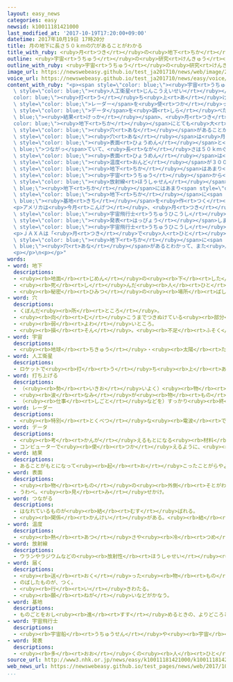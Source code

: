 ```yaml
---
layout: easy_news
categories: easy
newsid: k10011181421000
last_modified_at: '2017-10-19T17:20:00+09:00'
datetime: 2017年10月19日 17時20分
title: 月の地下に長さ５０ｋｍの穴があることがわかる
title_with_ruby: <ruby>月<rt>つき</rt></ruby>の<ruby>地下<rt>ちか</rt></ruby>に<ruby>長<rt>なが</rt></ruby>さ５０ｋｍの<ruby>穴<rt>あな</rt></ruby>があることがわかる
outline: <ruby>宇宙<rt>うちゅう</rt></ruby>の<ruby>研究<rt>けんきゅう</rt></ruby>をしている<ruby>日本<rt>にっぽん</rt></ruby>のＪＡＸＡは２００７<ruby>年<rt>ねん</rt></ruby>に、<ruby>月<rt>つき</rt></ruby>を<ruby>調<rt>しら</rt></ruby>べる<ruby>人工衛星<rt>じんこうえいせい</rt></ruby>の「かぐや」を<ruby>打<rt>う</rt></ruby>ち<ruby>上<rt>あ</rt></ruby>げました。
outline_with_ruby: <ruby>宇宙<rt>うちゅう</rt></ruby>の<ruby>研究<rt>けんきゅう</rt></ruby>をしている<ruby>日本<rt>にっぽん</rt></ruby>のＪＡＸＡは２００７<ruby>年<rt>ねん</rt></ruby>に、<ruby>月<rt>つき</rt></ruby>を<ruby>調<rt>しら</rt></ruby>べる<ruby>人工衛星<rt>じんこうえいせい</rt></ruby>の「かぐや」を<ruby>打<rt>う</rt></ruby>ち<ruby>上<rt>あ</rt></ruby>げました。
image_url: https://newswebeasy.github.io/test_ja201710/news/web/image/2017/10/19/K10011181421_1710181221_1710181222_01_03.jpg
voice_url: https://newswebeasy.github.io/test_ja201710/news/easy/voice/2017/10/19/k10011181421000.mp3
content_with_ruby: "<p><span style=\"color: blue;\"><ruby>宇宙<rt>うちゅう</rt></ruby></span>の<ruby>研究<rt>けんきゅう</rt></ruby>をしている<ruby>日本<rt>にっぽん</rt></ruby>のＪＡＸＡは２００７<ruby>年<rt>ねん</rt></ruby>に、<ruby>月<rt>つき</rt></ruby>を<ruby>調<rt>しら</rt></ruby>べる<span\
  \ style=\"color: blue;\"><ruby>人工衛星<rt>じんこうえいせい</rt></ruby></span>の「かぐや」を<span style=\"\
  color: blue;\"><ruby>打<rt>う</rt></ruby>ち<ruby>上<rt>あ</rt></ruby>げ</span>ました。「かぐや」が<span\
  \ style=\"color: blue;\">レーダー</span>を<ruby>使<rt>つか</rt></ruby>って<ruby>集<rt>あつ</rt></ruby>めた<span\
  \ style=\"color: blue;\">データ</span>を<ruby>調<rt>しら</rt></ruby>べた<span style=\"color:\
  \ blue;\"><ruby>結果<rt>けっか</rt></ruby></span>、<ruby>月<rt>つき</rt></ruby>の<span style=\"\
  color: blue;\"><ruby>地下<rt>ちか</rt></ruby></span>にとても<ruby>大<rt>おお</rt></ruby>きな<span\
  \ style=\"color: blue;\"><ruby>穴<rt>あな</rt></ruby></span>があることがわかりました。</p>\n<p><span\
  \ style=\"color: blue;\"><ruby>穴<rt>あな</rt></ruby></span>は<ruby>月<rt>つき</rt></ruby>の<span\
  \ style=\"color: blue;\"><ruby>表面<rt>ひょうめん</rt></ruby></span>と<span style=\"color:\
  \ blue;\">つながっ</span>ていて、<ruby>長<rt>なが</rt></ruby>さは５０ｋｍぐらいあります。<ruby>月<rt>つき</rt></ruby>の<span\
  \ style=\"color: blue;\"><ruby>表面<rt>ひょうめん</rt></ruby></span>は<ruby>昼<rt>ひる</rt></ruby>と<ruby>夜<rt>よる</rt></ruby>の<span\
  \ style=\"color: blue;\"><ruby>温度<rt>おんど</rt></ruby></span>が３００℃も<ruby>違<rt>ちが</rt></ruby>いますが、<span\
  \ style=\"color: blue;\"><ruby>地下<rt>ちか</rt></ruby></span>はあまり<ruby>変<rt>か</rt></ruby>わりません。<span\
  \ style=\"color: blue;\"><ruby>宇宙<rt>うちゅう</rt></ruby></span>から<ruby>降<rt>ふ</rt></ruby>ってくる<span\
  \ style=\"color: blue;\"><ruby>放射線<rt>ほうしゃせん</rt></ruby></span>も<span style=\"color:\
  \ blue;\"><ruby>地下<rt>ちか</rt></ruby></span>にはあまり<span style=\"color: blue;\"><ruby>届<rt>とど</rt></ruby>か</span>ないため、<ruby>将来<rt>しょうらい</rt></ruby>、<span\
  \ style=\"color: blue;\"><ruby>地下<rt>ちか</rt></ruby></span>に<span style=\"color:\
  \ blue;\"><ruby>基地<rt>きち</rt></ruby></span>を<ruby>作<rt>つく</rt></ruby>ることができるかもしれません。</p>\n\
  <p>アメリカは<ruby>今月<rt>こんげつ</rt></ruby>、<ruby>月<rt>つき</rt></ruby>にもう<ruby>一度<rt>いちど</rt></ruby><span\
  \ style=\"color: blue;\"><ruby>宇宙飛行士<rt>うちゅうひこうし</rt></ruby></span>を<ruby>送<rt>おく</rt></ruby>る<ruby>計画<rt>けいかく</rt></ruby>を<span\
  \ style=\"color: blue;\"><ruby>発表<rt>はっぴょう</rt></ruby></span>しました。<ruby>日本<rt>にっぽん</rt></ruby>も２０２５<ruby>年<rt>ねん</rt></ruby>ごろ、<ruby>月<rt>つき</rt></ruby>に<span\
  \ style=\"color: blue;\"><ruby>宇宙飛行士<rt>うちゅうひこうし</rt></ruby></span>を<ruby>送<rt>おく</rt></ruby>りたいと<ruby>考<rt>かんが</rt></ruby>えています。</p>\n\
  <p>ＪＡＸＡは「<ruby>月<rt>つき</rt></ruby>で<ruby>人<rt>ひと</rt></ruby>が<ruby>生<rt>い</rt></ruby>きるのは<ruby>難<rt>むずか</rt></ruby>しいと<ruby>考<rt>かんが</rt></ruby>えていました。しかし、<span\
  \ style=\"color: blue;\"><ruby>地下<rt>ちか</rt></ruby></span>に<span style=\"color:\
  \ blue;\"><ruby>穴<rt>あな</rt></ruby></span>があるとわかって、また<ruby>月<rt>つき</rt></ruby>に<ruby>人<rt>ひと</rt></ruby>が<ruby>行<rt>い</rt></ruby>くことができるかもしれないと<ruby>思<rt>おも</rt></ruby>いました」と<ruby>話<rt>はな</rt></ruby>しています。</p>\n\
  <p></p>\n<p></p>"
words:
- word: 地下
  descriptions:
  - <ruby><rb>地面</rb><rt>じめん</rt></ruby>の<ruby><rb>下</rb><rt>した</rt></ruby>。<ruby><rb>地中</rb><rt>ちちゅう</rt></ruby>。
  - <ruby><rb>死</rb><rt>し</rt></ruby>んだ<ruby><rb>人</rb><rt>ひと</rt></ruby>の<ruby><rb>行</rb><rt>い</rt></ruby>く<ruby><rb>世</rb><rt>よ</rt></ruby>。あの<ruby><rb>世</rb><rt>よ</rt></ruby>。
  - <ruby><rb>秘密</rb><rt>ひみつ</rt></ruby>の<ruby><rb>場所</rb><rt>ばしょ</rt></ruby>。
- word: 穴
  descriptions:
  - くぼんだ<ruby><rb>所</rb><rt>ところ</rt></ruby>。
  - <ruby><rb>向</rb><rt>む</rt></ruby>こうまでつきぬけている<ruby><rb>部分</rb><rt>ぶぶん</rt></ruby>。
  - <ruby><rb>弱</rb><rt>よわ</rt></ruby>いところ。
  - <ruby><rb>損</rb><rt>そん</rt></ruby>。<ruby><rb>不足</rb><rt>ふそく</rt></ruby>。
- word: 宇宙
  descriptions:
  - <ruby><rb>地球</rb><rt>ちきゅう</rt></ruby>・<ruby><rb>太陽</rb><rt>たいよう</rt></ruby>・<ruby><rb>星</rb><rt>ほし</rt></ruby>などのある、<ruby><rb>果</rb><rt>は</rt></ruby>てしなく<ruby><rb>広</rb><rt>ひろ</rt></ruby>い<ruby><rb>空間</rb><rt>くうかん</rt></ruby>のこと。<ruby><rb>地球</rb><rt>ちきゅう</rt></ruby>は<ruby><rb>太陽</rb><rt>たいよう</rt></ruby>を<ruby><rb>中心</rb><rt>ちゅうしん</rt></ruby>にして<ruby><rb>銀河系宇宙</rb><rt>ぎんがけいうちゅう</rt></ruby>にあり、この<ruby><rb>銀河系宇宙</rb><rt>ぎんがけいうちゅう</rt></ruby>のようなものがたくさん<ruby><rb>集</rb><rt>あつ</rt></ruby>まって<ruby><rb>宇宙</rb><rt>うちゅう</rt></ruby>を<ruby><rb>作</rb><rt>つく</rt></ruby>っている。
- word: 人工衛星
  descriptions:
  - ロケットで<ruby><rb>打</rb><rt>う</rt></ruby>ち<ruby><rb>上</rb><rt>あ</rt></ruby>げ、<ruby><rb>地球</rb><rt>ちきゅう</rt></ruby>の<ruby><rb>周</rb><rt>まわ</rt></ruby>りを<ruby><rb>回</rb><rt>まわ</rt></ruby>るようにした、<ruby><rb>人間</rb><rt>にんげん</rt></ruby>の<ruby><rb>作</rb><rt>つく</rt></ruby>った<ruby><rb>衛星</rb><rt>えいせい</rt></ruby>。<ruby><rb>宇宙</rb><rt>うちゅう</rt></ruby>のようすや<ruby><rb>気象</rb><rt>きしょう</rt></ruby>などを<ruby><rb>調</rb><rt>しら</rt></ruby>べたり、<ruby><rb>通信</rb><rt>つうしん</rt></ruby>や<ruby><rb>放送</rb><rt>ほうそう</rt></ruby>などの<ruby><rb>電波</rb><rt>でんぱ</rt></ruby>の<ruby><rb>中継</rb><rt>ちゅうけい</rt></ruby>に<ruby><rb>役立</rb><rt>やくだ</rt></ruby>てたりする。
- word: 打ち上げる
  descriptions:
  - （<ruby><rb>勢</rb><rt>いきお</rt></ruby>いよく）<ruby><rb>物</rb><rt>もの</rt></ruby>を<ruby><rb>空中</rb><rt>くうちゅう</rt></ruby>に<ruby><rb>上</rb><rt>あ</rt></ruby>げる。
  - <ruby><rb>波</rb><rt>なみ</rt></ruby>が<ruby><rb>物</rb><rt>もの</rt></ruby>を<ruby><rb>陸</rb><rt>りく</rt></ruby>に<ruby><rb>運</rb><rt>はこ</rt></ruby>び<ruby><rb>上</rb><rt>あ</rt></ruby>げる。
  - （<ruby><rb>仕事</rb><rt>しごと</rt></ruby>などを）すっかり<ruby><rb>終</rb><rt>お</rt></ruby>える。
- word: レーダー
  descriptions:
  - <ruby><rb>特別</rb><rt>とくべつ</rt></ruby>な<ruby><rb>電波</rb><rt>でんぱ</rt></ruby>によって<ruby><rb>遠</rb><rt>とお</rt></ruby>い<ruby><rb>所</rb><rt>ところ</rt></ruby>にある<ruby><rb>物</rb><rt>もの</rt></ruby>の<ruby><rb>位置</rb><rt>いち</rt></ruby>や<ruby><rb>方向</rb><rt>ほうこう</rt></ruby>をさぐる<ruby><rb>仕</rb><rt>し</rt></ruby>かけ。<ruby><rb>電波探知機</rb><rt>でんぱたんちき</rt></ruby>。
- word: データ
  descriptions:
  - <ruby><rb>考</rb><rt>かんが</rt></ruby>えるもとになる<ruby><rb>材料</rb><rt>ざいりょう</rt></ruby>や<ruby><rb>事実</rb><rt>じじつ</rt></ruby>。
  - コンピューターで<ruby><rb>使</rb><rt>つか</rt></ruby>えるように、<ruby><rb>数字</rb><rt>すうじ</rt></ruby>や<ruby><rb>記号</rb><rt>きごう</rt></ruby>に<ruby><rb>置</rb><rt>お</rt></ruby>きかえられた<ruby><rb>資料</rb><rt>しりょう</rt></ruby>。
- word: 結果
  descriptions:
  - あることがもとになって<ruby><rb>起</rb><rt>お</rt></ruby>こったことがらやようす。
- word: 表面
  descriptions:
  - <ruby><rb>物</rb><rt>もの</rt></ruby>の<ruby><rb>外側</rb><rt>そとがわ</rt></ruby>。<ruby><rb>表</rb><rt>おもて</rt></ruby>。
  - うわべ。<ruby><rb>見</rb><rt>み</rt></ruby>せかけ。
- word: つながる
  descriptions:
  - はなれているものが<ruby><rb>結</rb><rt>むす</rt></ruby>ばれる。
  - <ruby><rb>関係</rb><rt>かんけい</rt></ruby>がある。<ruby><rb>結</rb><rt>むす</rt></ruby>びつく。
- word: 温度
  descriptions:
  - <ruby><rb>熱</rb><rt>あつ</rt></ruby>さや<ruby><rb>冷</rb><rt>つめ</rt></ruby>たさの<ruby><rb>度合</rb><rt>どあ</rt></ruby>いを<ruby><rb>数字</rb><rt>すうじ</rt></ruby>で<ruby><rb>表</rb><rt>あらわ</rt></ruby>したもの。
- word: 放射線
  descriptions:
  - ウランやラジウムなどの<ruby><rb>放射性</rb><rt>ほうしゃせい</rt></ruby><ruby><rb>元素</rb><rt>げんそ</rt></ruby>がこわれて、ほかの<ruby><rb>元素</rb><rt>げんそ</rt></ruby>に<ruby><rb>変</rb><rt>か</rt></ruby>わるときに<ruby><rb>出</rb><rt>だ</rt></ruby>すもの。<ruby><rb>大量</rb><rt>たいりょう</rt></ruby>に<ruby><rb>浴</rb><rt>あ</rt></ruby>びると<ruby><rb>有害</rb><rt>ゆうがい</rt></ruby>である。
- word: 届く
  descriptions:
  - <ruby><rb>送</rb><rt>おく</rt></ruby>った<ruby><rb>物</rb><rt>もの</rt></ruby>が<ruby><rb>着</rb><rt>つ</rt></ruby>く。
  - のばしたものが、つく。
  - <ruby><rb>行</rb><rt>い</rt></ruby>きわたる。
  - <ruby><rb>願</rb><rt>ねが</rt></ruby>いなどがかなう。
- word: 基地
  descriptions:
  - ものごとをおし<ruby><rb>進</rb><rt>すす</rt></ruby>めるときの、よりどころとする<ruby><rb>場所</rb><rt>ばしょ</rt></ruby>。
- word: 宇宙飛行士
  descriptions:
  - <ruby><rb>宇宙船</rb><rt>うちゅうせん</rt></ruby>や<ruby><rb>宇宙</rb><rt>うちゅう</rt></ruby>ステーションの<ruby><rb>乗組員</rb><rt>のりくみいん</rt></ruby>。
- word: 発表
  descriptions:
  - <ruby><rb>多</rb><rt>おお</rt></ruby>くの<ruby><rb>人</rb><rt>ひと</rt></ruby>に<ruby><rb>広</rb><rt>ひろ</rt></ruby>く<ruby><rb>知</rb><rt>し</rt></ruby>らせること。
source_url: http://www3.nhk.or.jp/news/easy/k10011181421000/k10011181421000.html
web_news_url: https://newswebeasy.github.io/test_pages/news/web/2017/10/18/月の地下に巨大な空洞発見-月面基地として活用の可能性も
...
```

